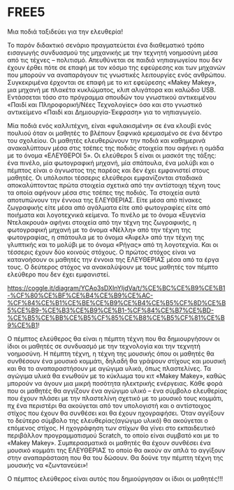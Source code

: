 # FREE5 
Μια ποδιά ταξιδεύει για την ελευθερία! 

Το παρόν διδακτικό σενάριο πραγματεύεται ένα διαθεματικό τρόπο εισαγωγής συνδυασμού της μηχανικής με την τεχνητή νοημοσύνη μέσα από τις τέχνες – πολιτισμό. Απευθύνεται σε παιδιά νηπιαγωγείου που δεν έχουν έρθει πότε σε επαφή με τον κόσμο της εφεύρεσης και των μηχανών που μπορούν να αναπαράγουν τις γνωστικές λειτουργίες ενός ανθρώπου. Συγκεκριμένα έρχονται σε επαφή με το κιτ εφεύρεσης «Makey Makey», μια μηχανή με πλακέτα κυκλώματος, κλιπ αλιγάτορα και καλώδιο USB. Εντάσσεται τόσο στο πρόγραμμα σπουδών του γνωστικού αντικειμένου «Παιδί και Πληροφορική/Νέες Τεχνολογίες» όσο και στο γνωστικό αντικείμενο «Παιδί και Δημιουργία-Έκφραση» για το νηπιαγωγείο. 

Μία ποδιά ενός καλλιτέχνη, είναι «φυλακισμένη» σε ένα κλουβί ενός πουλιού όταν οι μαθητές το βλέπουν ξαφνικά κρεμασμένο σε ένα δέντρο του σχολείου. Οι μαθητές ελευθερώνουν την ποδιά και καθημερινά ανακαλύπτουν μέσα στις τσέπες της ποδιάς στοιχεία που αφήνει η ομάδα με το όνομα «ΕΛΕΥΘΕΡΟΙ 5». Οι ελεύθεροι 5 είναι οι μασκότ της τάξης: ένα πινέλο, μία φωτογραφική μηχανή, μία σπάτουλα, ένα μολύβι και ο πέμπτος είναι ο άγνωστος της παρέας και δεν έχει εμφανιστεί στους μαθητές. Οι υπόλοιποι τέσσερις ελεύθεροι εμφανίζονται σταδιακά αποκαλύπτοντας πρώτα στοιχεία σχετικά από την αντίστοιχη τέχνη τους τα οποία αφήνουν μέσα στις τσέπες της ποδιάς. Τα στοιχεία αυτά αποτυπώνουν την έννοια της ΕΛΕΥΘΕΡΙΑΣ. Είτε μέσα από πίνακες ζωγραφικής είτε μέσα από αγάλματα είτε από φωτογραφίες είτε από ποιήματα και λογοτεχνικά κείμενα. Το πινέλο με το όνομα «Ευγενία Ντελακρουά» αφήνει στοιχεία από την τέχνη της ζωγραφικής, η φωτογραφική μηχανή με το όνομα «Νέλλη» από την τέχνη της φωτογραφίας, η σπάτουλα με το όνομα «Άιφελ» από την τέχνη της γλυπτικής και το μολύβι με το όνομα «Ρήγας» από τη λογοτεχνία. Και οι τέσσερις έχουν δύο κοινούς στόχους. Ο πρώτος στόχος είναι να κατανοήσουν οι μαθητές την έννοια της ΕΛΕΥΘΕΡΙΑΣ μέσα από τα έργα τους. Ο δεύτερος στόχος να ανακαλύψουν με τους μαθητές τον πέμπτο ελεύθερο που δεν έχει εμφανιστεί.

https://coggle.it/diagram/YCAo3sDXInYIjdVa/t/%CE%BC%CE%B9%CE%B1-%CF%80%CE%BF%CE%B4%CE%B9%CE%AC-%CF%84%CE%B1%CE%BE%CE%B9%CE%B4%CE%B5%CF%8D%CE%B5%CE%B9-%CE%B3%CE%B9%CE%B1-%CF%84%CE%B7%CE%BD-%CE%B5%CE%BB%CE%B5%CF%85%CE%B8%CE%B5%CF%81%CE%B9%CE%B1!

 Ο πέμπτος ελεύθερος θα είναι η πέμπτη τέχνη που θα δημιουργήσουν οι ίδιοι οι μαθητές σε συνδυασμό με την τεχνολογία και την τεχνητή νοημοσύνη. Η πέμπτη τέχνη, η τέχνη της μουσικής όπου οι μαθητές θα συνθέσουν ένα μουσικό κομμάτι, δηλαδή θα γράψουν στίχους και μουσική και θα το αναπαραστήσουν με αγώγιμα υλικά, όπως πλαστελίνες. Τα αγώγιμα υλικά θα ενωθούν με το κύκλωμα του κιτ «Makey Makey», καθώς μπορούν να άγουν μια μικρή ποσότητα ηλεκτρικής ενέργειας. Κάθε φορά που οι μαθητές θα αγγίζουν ένα αγώγιμο υλικό – ένα σύμβολο ελευθερίας που έχουν πλάσει με την πλαστελίνη σχετικό με το μουσικό τους κομμάτι, πχ ένα περιστέρι θα ακούγεται από τον υπολογιστή και ο αντίστοιχος στίχος που έχουν θα συνθέσει και θα έχουν ηχογραφήσει. Όταν αγγίξουν το δεύτερο σύμβολο της ελευθερίας(αγώγιμο υλικό) θα ακούγεται ο επόμενος στίχος. Η ηχογράφηση των στίχων θα γίνει στο εκπαιδευτικό περιβάλλον προγραμματισμού Scratch, το οποίο είναι συμβατό και με το «Makey Makey». Συμπερασματικά οι μαθητές θα έχουν συνθέσει ένα μουσικό κομμάτι της ΕΛΕΥΘΕΡΙΑΣ το οποίο θα ακούν αν απλά το αγγίξουν στην αναπαράσταση που θα του δώσουν. Θα δούνε την πέμπτη τέχνη της μουσικής να «ζωντανεύει»!
 
Ο πέμπτος ελεύθερος είναι αυτός που δημιούργησαν οι ίδιοι οι μαθητές!!!

